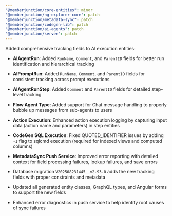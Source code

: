 ```yaml
---
"@memberjunction/core-entities": minor
"@memberjunction/ng-explorer-core": patch
"@memberjunction/metadata-sync": patch
"@memberjunction/codegen-lib": patch
"@memberjunction/ai-agents": patch
"@memberjunction/server": patch
---
```


Added comprehensive tracking fields to AI execution entities:

- **AIAgentRun**: Added `RunName`, `Comment`, and `ParentID` fields for better run identification and hierarchical tracking
- **AIPromptRun**: Added `RunName`, `Comment`, and `ParentID` fields for consistent tracking across prompt executions
- **AIAgentRunStep**: Added `Comment` and `ParentID` fields for detailed step-level tracking

- **Flow Agent Type**: Added support for Chat message handling to properly bubble up messages from sub-agents to users
- **Action Execution**: Enhanced action execution logging by capturing input data (action name and parameters) in step entities
- **CodeGen SQL Execution**: Fixed QUOTED_IDENTIFIER issues by adding `-I` flag to sqlcmd execution (required for indexed views and computed columns)
- **MetadataSync Push Service**: Improved error reporting with detailed context for field processing failures, lookup failures, and save errors

- Database migration `V202508231445__v2.93.0` adds the new tracking fields with proper constraints and metadata
- Updated all generated entity classes, GraphQL types, and Angular forms to support the new fields
- Enhanced error diagnostics in push service to help identify root causes of sync failures
